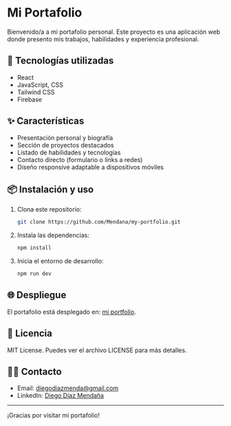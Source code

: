 # Mi Portafolio

Bienvenido/a a mi portafolio personal. Este proyecto es una aplicación web donde presento mis trabajos, habilidades y experiencia profesional.

## 🚀 Tecnologías utilizadas

- React
- JavaScript, CSS
- Tailwind CSS
- Firebase

## ✨ Características

- Presentación personal y biografía
- Sección de proyectos destacados
- Listado de habilidades y tecnologías
- Contacto directo (formulario o links a redes)
- Diseño responsive adaptable a dispositivos móviles

## 📦 Instalación y uso

1. Clona este repositorio:
   ```bash
   git clone https://github.com/Mendana/my-portfolio.git
   ```
2. Instala las dependencias:
   ```bash
   npm install
   ```
3. Inicia el entorno de desarrollo:
   ```bash
   npm run dev
   ```

## 🌐 Despliegue

El portafolio está desplegado en: [mi portfolio](https://diego-diaz-mendana.web.app).

## 📄 Licencia

MIT License. Puedes ver el archivo LICENSE para más detalles.

## 🙋‍♂️ Contacto

- Email: diegodiazmenda@gmail.com
- LinkedIn: [Diego Díaz Mendaña](www.linkedin.com/in/diego-díaz-mendaña)

---

¡Gracias por visitar mi portafolio!
